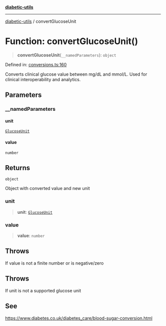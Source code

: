 [**diabetic-utils**](../README.md)

***

[diabetic-utils](../globals.md) / convertGlucoseUnit

# Function: convertGlucoseUnit()

> **convertGlucoseUnit**(`__namedParameters`): `object`

Defined in: [conversions.ts:160](https://github.com/marklearst/diabetic-utils/blob/0d03b5cd2e2b5edbf58275075cc81d8df31ac230/src/conversions.ts#L160)

Converts clinical glucose value between mg/dL and mmol/L.
Used for clinical interoperability and analytics.

## Parameters

### \_\_namedParameters

#### unit

[`GlucoseUnit`](../type-aliases/GlucoseUnit.md)

#### value

`number`

## Returns

`object`

Object with converted value and new unit

### unit

> **unit**: [`GlucoseUnit`](../type-aliases/GlucoseUnit.md)

### value

> **value**: `number`

## Throws

If value is not a finite number or is negative/zero

## Throws

If unit is not a supported glucose unit

## See

https://www.diabetes.co.uk/diabetes_care/blood-sugar-conversion.html
